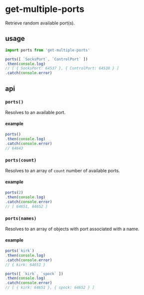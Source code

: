 # get-multiple-ports

Retrieve random available port(s).

## usage

```javascript
import ports from 'get-multiple-ports'

ports([ `SocksPort`, `ControlPort` ])
.then(console.log)
// [ { SocksPort: 64537 }, { ControlPort: 64538 } ]
.catch(console.error)
```

## api

### `ports()`

Resolves to an available port.

#### example

```javascript
ports()
.then(console.log)
.catch(console.error)
// 64643
```

### `ports(count)`

Resolves to an array of `count` number of available ports.

#### example

```javascript
ports(2)
.then(console.log)
.catch(console.error)
// [ 64651, 64652 ]
```

### `ports(names)`

Resolves to an array of objects with port associated with a name.

#### example

```javascript
ports(`kirk`)
.then(console.log)
.catch(console.error)
// { kirk: 64651 }

ports([ `kirk`, `spock` ])
.then(console.log)
.catch(console.error)
// [ { kirk: 64651 }, { spock: 64652 } ]
```
